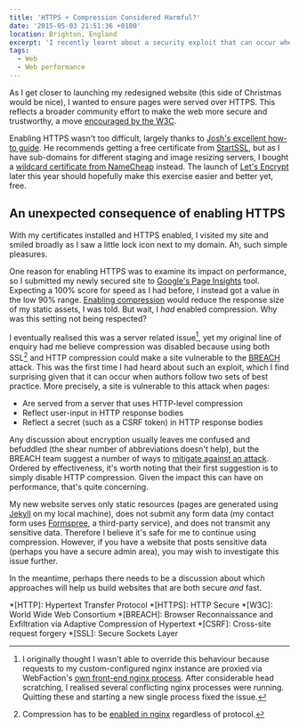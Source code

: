 ```yaml
---
title: 'HTTPS + Compression Considered Harmful?'
date: '2015-05-03 21:51:36 +0100'
location: Brighton, England
excerpt: 'I recently learnt about a security exploit that can occur when pages served over HTTPS use HTTP compression. Secure or fast, pick one?'
tags:
  - Web
  - Web performance
---
```

As I get closer to launching my redesigned website (this side of Christmas would be nice), I wanted to ensure pages were served over HTTPS. This reflects a broader community effort to make the web more secure and trustworthy, a move [encouraged by the W3C][1].

Enabling HTTPS wasn't too difficult, largely thanks to [Josh's excellent how-to guide][2]. He recommends getting a free certificate from [StartSSL][3], but as I have sub-domains for different staging and image resizing servers, I bought a [wildcard certificate from NameCheap][4] instead. The launch of [Let's Encrypt][5] later this year should hopefully make this exercise easier and better yet, free.

## An unexpected consequence of enabling HTTPS

With my certificates installed and HTTPS enabled, I visited my site and smiled broadly as I saw a little lock icon next to my domain. Ah, such simple pleasures.

One reason for enabling HTTPS was to examine its impact on performance, so I submitted my newly secured site to [Google's Page Insights][6] tool. Expecting a 100% score for speed as I had before, I instead got a value in the low 90% range. [Enabling compression][7] would reduce the response size of my static assets, I was told. But wait, I *had* enabled compression. Why was this setting not being respected?

I eventually realised this was a server related issue[^1], yet my original line of enquiry had me believe compression was disabled because using both SSL[^2] and HTTP compression could make a site vulnerable to the [BREACH][8] attack. This was the first time I had heard about such an exploit, which I find surprising given that it can occur when authors follow two sets of best practice. More precisely, a site is vulnerable to this attack when pages:

* Are served from a server that uses HTTP-level compression
* Reflect user-input in HTTP response bodies
* Reflect a secret (such as a CSRF token) in HTTP response bodies

Any discussion about encryption usually leaves me confused and befuddled (the shear number of abbreviations doesn't help), but the BREACH team suggest a number of ways to [mitigate against an attack][9]. Ordered by effectiveness, it's worth noting that their first suggestion is to simply disable HTTP compression. Given the impact this can have on performance, that's quite concerning.

My new website serves only static resources (pages are generated using [Jekyll][10] on my local machine), does not submit any form data (my contact form uses [Formspree][11], a third-party service), and does not transmit any sensitive data. Therefore I believe it's safe for me to continue using compression. However, if you have a website that posts sensitive data (perhaps you have a secure admin area), you may wish to investigate this issue further.

In the meantime, perhaps there needs to be a discussion about which approaches will help us build websites that are both secure *and* fast.

[^1]: I originally thought I wasn't able to override this behaviour because requests to my custom-configured nginx instance are proxied via WebFaction's [own front-end nginx process][12]. After considerable head scratching, I realised several conflicting nginx processes were running. Quitting these and starting a new single process fixed the issue.

[^2]: Compression has to be [enabled in nginx][13] regardless of protocol.

[1]: http://w3ctag.github.io/web-https/
[2]: https://www.joshemerson.co.uk/blog/secure-your-site
[3]: https://www.startssl.com/
[4]: https://www.namecheap.com/security/ssl-certificates/wildcard.aspx
[5]: https://letsencrypt.org
[6]: https://developers.google.com/speed/pagespeed/insights/
[7]: https://developers.google.com/speed/docs/insights/EnableCompression
[8]: https://en.wikipedia.org/wiki/BREACH_(security_exploit)
[9]: http://breachattack.com/#mitigations
[10]: http://jekyllrb.com
[11]: https://formspree.io
[12]: http://docs.webfaction.com/user-guide/websites.html#creating-a-website
[13]: http://nginx.com/resources/admin-guide/compression-and-decompression/

*[HTTP]: Hypertext Transfer Protocol
*[HTTPS]: HTTP Secure
*[W3C]: World Wide Web Consortium
*[BREACH]: Browser Reconnaissance and Exfiltration via Adaptive Compression of Hypertext
*[CSRF]: Cross-site request forgery
*[SSL]: Secure Sockets Layer
